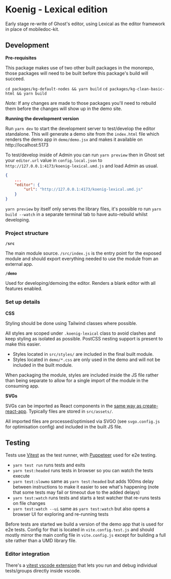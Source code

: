 # Koenig - Lexical edition

Early stage re-write of Ghost's editor, using Lexical as the editor framework in place of mobiledoc-kit.

## Development

**Pre-requisites**

This package makes use of two other built packages in the monorepo, those packages will need to be built before this package's build will succeed.

`cd packages/kg-default-nodes && yarn build`
`cd packages/kg-clean-basic-html && yarn build`

_Note:_ If any changes are made to those packages you'll need to rebuild them before the changes will show up in the demo site.

**Running the development version**

Run `yarn dev` to start the development server to test/develop the editor standalone. This will generate a demo site from the `index.html` file which renders the demo app in `demo/demo.jsx` and makes it available on http://localhost:5173

To test/develop inside of Admin you can run `yarn preview` then in Ghost set your `editor.url` value in `config.local.json` to `http://127.0.0.1:4173/koenig-lexical.umd.js` and load Admin as usual.

```json
{
    ...
    "editor": {
        "url": "http://127.0.0.1:4173/koenig-lexical.umd.js"
    }
}
```

`yarn preview` by itself only serves the library files, it's possible ro run `yarn build --watch` in a separate terminal tab to have auto-rebuild whilst developing.

### Project structure

**`/src`**

The main module source. `/src/index.js` is the entry point for the exposed module and should export everything needed to use the module from an external app.

**`/demo`**

Used for developing/demoing the editor. Renders a blank editor with all features enabled.

### Set up details

**CSS**

Styling should be done using Tailwind classes where possible.

All styles are scoped under `.koenig-lexical` class to avoid clashes and keep styling as isolated as possible. PostCSS nesting support is present to make this easier.

- Styles located in `src/styles/` are included in the final built module.
- Styles located in `demo/*.css` are only used in the demo and will not be included in the built module.

When packaging the module, styles are included inside the JS file rather than being separate to allow for a single import of the module in the consuming app.

**SVGs**

SVGs can be imported as React components in the [same way as create-react-app](https://create-react-app.dev/docs/adding-images-fonts-and-files/#adding-svgs). Typically files are stored in `src/assets/`.

All imported files are processed/optimised via SVGO (see `svgo.config.js` for optimisation config) and included in the built JS file.

## Testing

Tests use [Vitest](https://vitest.dev) as the test runner, with [Puppeteer](https://pptr.dev) used for e2e testing.

- `yarn test run` runs tests and exits
- `yarn test:headed` runs tests in browser so you can watch the tests execute
- `yarn test:slowmo` same as `yarn test:headed` but adds 100ms delay between instructions to make it easier to see what's happening (note that some tests may fail or timeout due to the added delays)
- `yarn test:watch` runs tests and starts a test watcher that re-runs tests on file changes
- `yarn test:watch --ui` same as `yarn test:watch` but also opens a browser UI for exploring and re-running tests

Before tests are started we build a version of the demo app that is used for e2e tests. Config for that is located in `vite.config.test.js` and should mostly mirror the main config file in `vite.config.js` except for building a full site rather than a UMD library file.

### Editor integration

There's a [vitest vscode extension](https://marketplace.visualstudio.com/items?itemName=ZixuanChen.vitest-explorer) that lets you run and debug individual tests/groups directly inside vscode.
